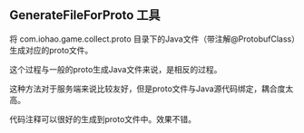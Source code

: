 ## GenerateFileForProto 工具

将 com.iohao.game.collect.proto 目录下的Java文件（带注解@ProtobufClass）生成对应的proto文件。

这个过程与一般的proto生成Java文件来说，是相反的过程。

这种方法对于服务端来说比较友好，但是proto文件与Java源代码绑定，耦合度太高。

代码注释可以很好的生成到proto文件中。效果不错。
